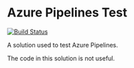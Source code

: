 # Azure Pipelines Test

[![Build Status](https://dev.azure.com/EnableInternationalLtd/Open%20Source/_apis/build/status/EnableSoftware.azure-pipelines-test?branchName=main)](https://dev.azure.com/EnableInternationalLtd/Open%20Source/_build/latest?definitionId=8&branchName=main)

A solution used to test Azure Pipelines.

The code in this solution is not useful.
